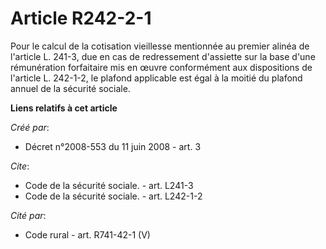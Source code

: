 # Article R242-2-1

Pour le calcul de la cotisation vieillesse mentionnée au premier alinéa de l'article L. 241-3, due en cas de redressement
d'assiette sur la base d'une rémunération forfaitaire mis en œuvre conformément aux dispositions de l'article L. 242-1-2, le
plafond applicable est égal à la moitié du plafond annuel de la sécurité sociale.

**Liens relatifs à cet article**

_Créé par_:

  - Décret n°2008-553 du 11 juin 2008 - art. 3

_Cite_:

  - Code de la sécurité sociale. - art. L241-3
  - Code de la sécurité sociale. - art. L242-1-2

_Cité par_:

  - Code rural - art. R741-42-1 (V)
